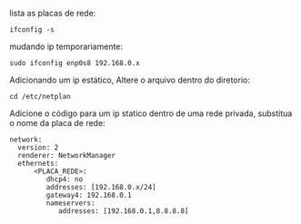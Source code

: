 

lista as placas de rede:
```
ifconfig -s
```

mudando ip temporariamente:
```
sudo ifconfig enp0s8 192.168.0.x
```


Adicionando um ip estático, Altere o arquivo dentro do diretorio:
```
cd /etc/netplan
```

Adicione o código para um ip statico dentro de uma rede privada, substitua o nome da placa de rede:
```
network:
  version: 2
  renderer: NetworkManager
  ethernets:
      <PLACA_REDE>:
         dhcp4: no
         addresses: [192.168.0.x/24]
         gateway4: 192.168.0.1
         nameservers:
            addresses: [192.168.0.1,8.8.8.8]
```